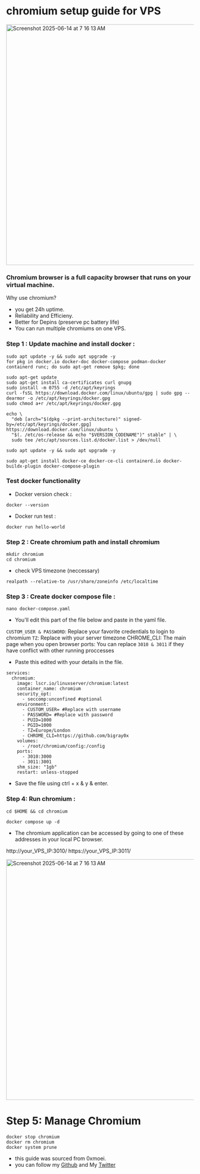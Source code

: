 # chromium setup guide for VPS

<img width="645" alt="Screenshot 2025-06-14 at 7 16 13 AM" src="https://github.com/user-attachments/assets/a6da050f-ea91-4ee3-8221-ccf51e335f92" />

### Chromium browser is a full capacity browser that runs on your virtual machine.

Why use chromium?

- you get 24h uptime.
- Reliability and Efficieny.
- Better for Depins (preserve pc battery life)
- You can run multiple chromiums on one VPS.


### Step 1 : Update machine and install docker :

```
sudo apt update -y && sudo apt upgrade -y
for pkg in docker.io docker-doc docker-compose podman-docker containerd runc; do sudo apt-get remove $pkg; done

sudo apt-get update
sudo apt-get install ca-certificates curl gnupg
sudo install -m 0755 -d /etc/apt/keyrings
curl -fsSL https://download.docker.com/linux/ubuntu/gpg | sudo gpg --dearmor -o /etc/apt/keyrings/docker.gpg
sudo chmod a+r /etc/apt/keyrings/docker.gpg

echo \
  "deb [arch="$(dpkg --print-architecture)" signed-by=/etc/apt/keyrings/docker.gpg] https://download.docker.com/linux/ubuntu \
  "$(. /etc/os-release && echo "$VERSION_CODENAME")" stable" | \
  sudo tee /etc/apt/sources.list.d/docker.list > /dev/null

sudo apt update -y && sudo apt upgrade -y

sudo apt-get install docker-ce docker-ce-cli containerd.io docker-buildx-plugin docker-compose-plugin
```
### Test docker functionality

- Docker version check :

```
docker --version
```

- Docker run test :

```
docker run hello-world
```
  
### Step 2 : Create chromium path and install chromium

```
mkdir chromium
cd chromium
```

- check VPS timezone (neccessary)

```
realpath --relative-to /usr/share/zoneinfo /etc/localtime
```

### Step 3 : Create docker compose file :

```
nano docker-compose.yaml
```
-  You'll edit this part of the file below and paste in the yaml file.

```CUSTOM_USER & PASSWORD```: Replace your favorite credentials to login to chromium
```TZ```: Replace with your server timezone
CHROME_CLI: The main page when you open browser
ports: You can replace ```3010 & 3011``` if they have conflict with other running proccesses

- Paste this edited with your details in the file.

```
services:
  chromium:
    image: lscr.io/linuxserver/chromium:latest
    container_name: chromium
    security_opt:
      - seccomp:unconfined #optional
    environment:
      - CUSTOM_USER= #Replace with username
      - PASSWORD= #Replace with password
      - PUID=1000
      - PGID=1000
      - TZ=Europe/London
      - CHROME_CLI=https://github.com/bigray0x
    volumes:
      - /root/chromium/config:/config
    ports:
      - 3010:3000   
      - 3011:3001 
    shm_size: "1gb"
    restart: unless-stopped
```
- Save the file using ctrl + x & y & enter.

### Step 4: Run chromium :

```
cd $HOME && cd chromium

docker compose up -d
```
- The chromium application can be accessed by going to one of these addresses in your local PC browser.

http://your_VPS_IP:3010/
https://your_VPS_IP:3011/

<img width="645" alt="Screenshot 2025-06-14 at 7 16 13 AM" src="https://github.com/user-attachments/assets/9a65f2a6-0b62-44e6-98b1-83379d3dfefa" />


# Step 5: Manage Chromium

```
docker stop chromium
docker rm chromium
docker system prune
```

- this guide was sourced from 0xmoei.
- you can follow my [Github](https://github.com/bigray0x) and My [Twitter](https://x.com/bigray0x)
